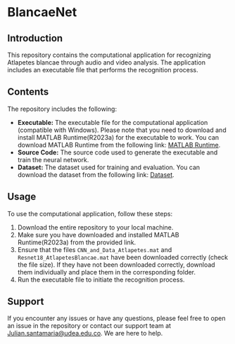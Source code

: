 # BlancaeNet

## Introduction

This repository contains the computational application for recognizing Atlapetes blancae through audio and video analysis. The application includes an executable file that performs the recognition process.

## Contents

The repository includes the following:

- **Executable:** The executable file for the computational application (compatible with Windows). Please note that you need to download and install MATLAB Runtime(R2023a) for the executable to work. You can download MATLAB Runtime from the following link: [MATLAB Runtime](https://www.mathworks.com/products/compiler/mcr/index.html).
- **Source Code:** The source code used to generate the executable and train the neural network.
- **Dataset:** The dataset used for training and evaluation. You can download the dataset from the following link: [Dataset](https://udeaeduco-my.sharepoint.com/:f:/g/personal/julian_santamaria_udea_edu_co/EqbqHZx4AtZErNrTq3c5_lABJdEcIZIaHEKnhEPSQnt34Q).

## Usage

To use the computational application, follow these steps:

1. Download the entire repository to your local machine.
2. Make sure you have downloaded and installed MATLAB Runtime(R2023a) from the provided link.
3. Ensure that the files `CNN_and_Data_Atlapetes.mat` and `Resnet18_AtlapetesBlancae.mat` have been downloaded correctly (check the file size). If they have not been downloaded correctly, download them individually and place them in the corresponding folder.
4. Run the executable file to initiate the recognition process.

## Support

If you encounter any issues or have any questions, please feel free to open an issue in the repository or contact our support team at Julian.santamaria@udea.edu.co. We are here to help.
